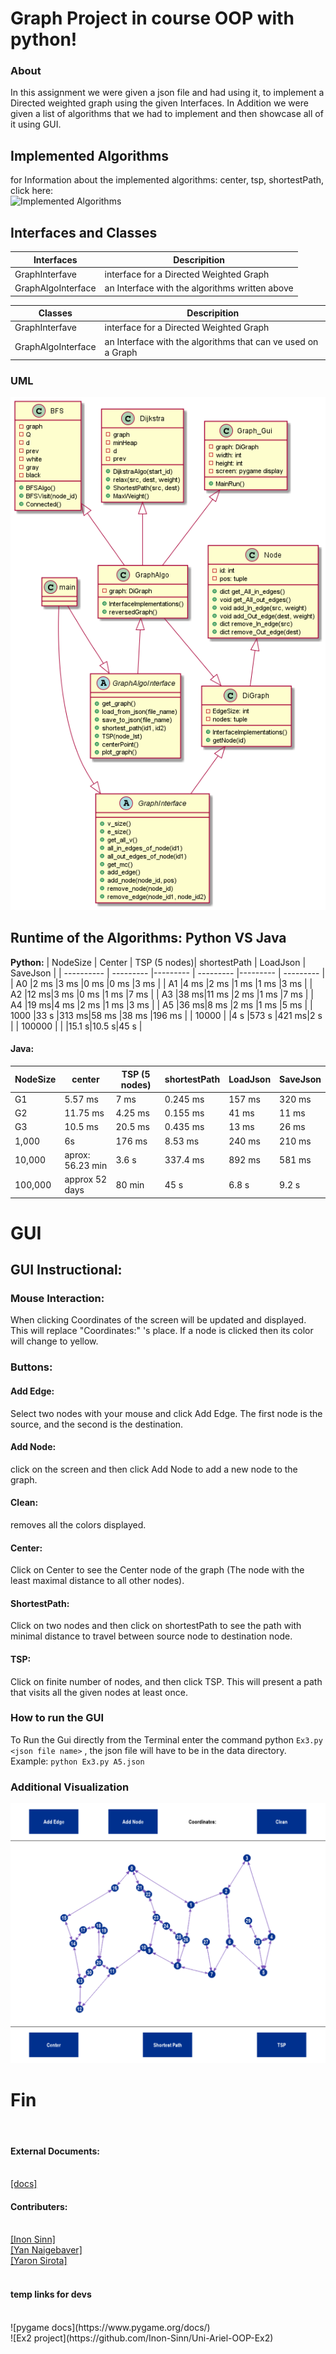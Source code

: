 # Graph Project in course OOP with python!

### About

In this assignment we were given a json file and had using it, to implement a Directed weighted graph using the given Interfaces.
In Addition we were given a list of algorithms that we had to implement and then showcase all of it using GUI.

## Implemented Algorithms

for Information about the implemented algorithms: center, tsp, shortestPath, click here:</br>
![Implemented Algorithms](https://github.com/Inon-Sinn/Uni-Ariel-OOP-Ex3/wiki/Algorithms/_edit)

## Interfaces and Classes

|Interfaces| Descripition |
| ---------- | --------- |
| GraphInterfave | interface for a Directed Weighted Graph|
| GraphAlgoInterface  |  an Interface with the algorithms written above |


|Classes| Descripition |
| ---------- | --------- |
| GraphInterfave | interface for a Directed Weighted Graph |
| GraphAlgoInterface  |  an Interface with the algorithms that can ve used on a Graph |

### UML

![alt text](https://github.com/Inon-Sinn/Uni-Ariel-OOP-Ex3/blob/master/src/Ex3.png)
 
## Runtime of the Algorithms: Python VS Java

__Python:__
| NodeSize | Center  | TSP (5 nodes)| shortestPath | LoadJson | SaveJson |
| ---------- | --------- |--------- | --------- |--------- | --------- |
| A0     |2 ms |3 ms  |0 ms  |0 ms  |3 ms   |
| A1     |4 ms |2 ms  |1 ms  |1 ms  |3 ms   |
| A2     |12 ms|3 ms  |0 ms  |1 ms  |7 ms   |
| A3     |38 ms|11 ms |2 ms  |1 ms  |7 ms   |
| A4     |19 ms|4 ms  |2 ms  |1 ms  |3 ms   |
| A5     |36 ms|8 ms  |2 ms  |1 ms  |5 ms   |
| 1000   |33 s |313 ms|58 ms |38 ms |196 ms |
| 10000  |     |4 s   |573 s |421 ms|2 s    |
| 100000 |     |      |15.1 s|10.5 s|45 s   |

#### Java:
| NodeSize| center |TSP (5 nodes)|shortestPath|LoadJson|SaveJson|
| ---------- | --------- |--------- | --------- |--------- | --------- |
| G1      |5.57 ms          |7 ms    |0.245 ms|157 ms|320 ms|
| G2      |11.75 ms         |4.25 ms |0.155 ms|41 ms |11 ms|
| G3      |10.5 ms          |20.5 ms |0.435 ms|13 ms |26 ms|
| 1,000   |6s               |176 ms  |8.53 ms |240 ms|210 ms|
| 10,000  |aprox: 56.23 min |3.6 s   |337.4 ms|892 ms|581 ms|
| 100,000 |approx 52 days   |80 min  |45 s    |6.8 s |9.2 s|

<h1>GUI</h1>

<h2>GUI Instructional:</h2>
<h3>Mouse Interaction: </h5>
<p style="#2ac02a">When clicking Coordinates of the screen will be updated and displayed. This will replace "Coordinates:" 's place. If a node is clicked then its color will change to yellow.</p>
<h3>Buttons:</h4>
<h4>Add Edge:</h4> <p style="#2ac02a">Select two nodes with your mouse and click Add Edge. The first node is the source, and the second is the destination.</p>
<h4>Add Node:</h4> <p style="#2ac02a">click on the screen and then click Add Node to add a new node to the graph.</p>
<h4>Clean:</h4> <p style="#2ac02a">removes all the colors displayed.</p>
<h4>Center:</h4> <p style="#2ac02a">Click on Center to see the Center node of the graph (The node with the least maximal distance to all other nodes).</p>
<h4>ShortestPath:</h4> <p style="#2ac02a">Click on two nodes and then click on shortestPath to see the path with minimal distance to travel between source node to destination node.</p>
<h4>TSP:</h4> <p style="#2ac02a">Click on finite number of nodes, and then click TSP. This will present a path that visits all the given nodes at least once.</p>

### How to run the GUI
To Run the Gui directly from the Terminal enter the command python ``` Ex3.py <json file name> ``` , the json file will have to be in the data directory.<br/>
Example: ```python Ex3.py A5.json```

### Additional Visualization
![gui Description](https://github.com/Inon-Sinn/Uni-Ariel-OOP-Ex3/blob/master/Pictures/A2JsonGui.PNG)


<h1>Fin</h1> <p></p>
</br>

<h4>External Documents:</h4></br>
<a href="https://docs.google.com/document/d/15sTWy_pa6Vg4r7phAC322vZA169V02yezjxxf4b9sJc/edit">[docs]</a> <br />
<h4> Contributers:</h4></br>
<a href="https://github.com/Inon-Sinn">[Inon Sinn]</a><br />
<a href="https://github.com/Yannnyan">[Yan Naigebaver]</a><br />
<a href="https://github.com/Yaron-S">[Yaron Sirota]</a><br />
<br />
<h4> temp links for devs</h4></br>
![pygame docs](https://www.pygame.org/docs/) <br />
![Ex2 project](https://github.com/Inon-Sinn/Uni-Ariel-OOP-Ex2)


